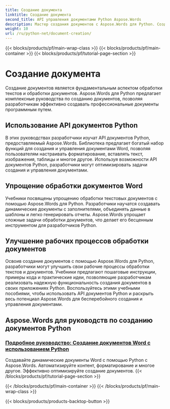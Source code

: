 ```yaml
---
title: Создание документа
linktitle: Создание документа
second_title: API управления документами Python Aspose.Words
description: Мастер создания документов с Aspose.Words для Python. Создавайте динамические документы, настраивайте форматирование и оптимизируйте обработку текстовых документов.
weight: 10
url: /ru/python-net/document-creation/
---
```


{{< blocks/products/pf/main-wrap-class >}}
{{< blocks/products/pf/main-container >}}
{{< blocks/products/pf/tutorial-page-section >}}

# Создание документа


Создание документов является фундаментальным аспектом обработки текстов и обработки документов. Aspose.Words для Python предлагает комплексные руководства по созданию документов, позволяя разработчикам эффективно создавать профессиональные документы программным путем.

## Использование API документов Python

В этих руководствах разработчики изучат API документов Python, предоставляемый Aspose.Words. Библиотека предлагает богатый набор функций для создания и управления документами Word, позволяя пользователям настраивать форматирование, вставлять текст, изображения, таблицы и многое другое. Используя возможности API документов Python, разработчики могут оптимизировать задачи создания и управления документами.

## Упрощение обработки документов Word

Учебники посвящены упрощению обработки текстовых документов с помощью Aspose.Words для Python. Разработчики научатся создавать динамические документы с заполнителями, объединять данные в шаблоны и легко генерировать отчеты. Aspose.Words упрощает сложные задачи обработки документов, что делает его бесценным инструментом для разработчиков Python.

## Улучшение рабочих процессов обработки документов

Освоив создание документов с помощью Aspose.Words для Python, разработчики могут улучшить свои рабочие процессы обработки текстов и документов. Учебники предлагают пошаговые инструкции, примеры кода и практические идеи, позволяющие разработчикам реализовать надежную функциональность создания документов в своих приложениях Python. Воспользуйтесь этими учебными пособиями, чтобы использовать API документов Python и раскрыть весь потенциал Aspose.Words для бесперебойного создания и управления документами.

## Aspose.Words для руководств по созданию документов Python
### [Подробное руководство: Создание документов Word с использованием Python](./creating-word-documents-using-python/)
Создавайте динамические документы Word с помощью Python с Aspose.Words. Автоматизируйте контент, форматирование и многое другое. Эффективно оптимизируйте создание документов.
{{< /blocks/products/pf/tutorial-page-section >}}

{{< /blocks/products/pf/main-container >}}
{{< /blocks/products/pf/main-wrap-class >}}

{{< blocks/products/products-backtop-button >}}
